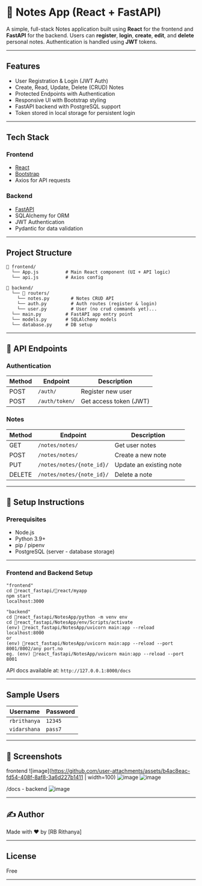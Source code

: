# 📝 Notes App (React + FastAPI)

A simple, full-stack Notes application built using **React** for the frontend and **FastAPI** for the backend. 
Users can **register**, **login**, **create**, **edit**, and **delete** personal notes. Authentication is handled using **JWT** tokens.

---

##  Features

- User Registration & Login (JWT Auth)
- Create, Read, Update, Delete (CRUD) Notes
- Protected Endpoints with Authentication
- Responsive UI with Bootstrap styling
- FastAPI backend with PostgreSQL support 
- Token stored in local storage for persistent login

---

## Tech Stack

### Frontend
- [React](https://reactjs.org/)
- [Bootstrap](https://getbootstrap.com/)
- Axios for API requests

### Backend
- [FastAPI](https://fastapi.tiangolo.com/)
- SQLAlchemy for ORM
- JWT Authentication
- Pydantic for data validation

---

## Project Structure

```
📁 frontend/
  └── App.js          # Main React component (UI + API logic)
  └── api.js          # Axios config

📁 backend/
  └── 📁 routers/
    └── notes.py        # Notes CRUD API
    └── auth.py         # Auth routes (register & login)
    └── user.py         # User (no crud commands yet)...
  └── main.py         # FastAPI app entry point
  └── models.py       # SQLAlchemy models
  └── database.py     # DB setup
```

---

## 🔑 API Endpoints

### Authentication
| Method | Endpoint              | Description            |
|--------|-----------------------|------------------------|
| POST   | `/auth/`              | Register new user      |
| POST   | `/auth/token/`        | Get access token (JWT) |

### Notes
| Method | Endpoint                   | Description              |
|--------|----------------------------|--------------------------|
| GET    | `/notes/notes/`            | Get user notes           |
| POST   | `/notes/notes/`            | Create a new note        |
| PUT    | `/notes/notes/{note_id}/`  | Update an existing note  |
| DELETE | `/notes/notes/{note_id}/`  | Delete a note            |

---

## 🔧 Setup Instructions

### Prerequisites

- Node.js
- Python 3.9+
- pip / pipenv
- PostgreSQL (server - database storage)

---

### Frontend and Backend Setup

```terminal
"frontend"
cd 📁react_fastapi/📁react/myapp
npm start                                                             localhost:3000

"backend" 
cd 📁react_fastapi/NotesApp/python -m venv env
cd 📁react_fastapi/NotesApp/env/Scripts/activate
(env) 📁react_fastapi/NotesApp/uvicorn main:app --reload              localhost:8000
or
(env) 📁react_fastapi/NotesApp/uvicorn main:app --reload --port 8001/8002/any port.no
eg. (env) 📁react_fastapi/NotesApp/uvicorn main:app --reload --port 8001
```
API docs available at: `http://127.0.0.1:8000/docs`

---

## Sample Users

|  Username | Password  |
|-----------|-----------|
| `rbrithanya` | `12345`|
| `vidarshana` | `pass7`|

---

## 📸 Screenshots

frontend 
![image](https://github.com/user-attachments/assets/b4ac8eac-fd54-408f-8af8-3a6d227b1411 | width=100) 
![image](https://github.com/user-attachments/assets/b4bf6b86-df5a-4eed-9bca-6bc2d6a3ce18)
![image](https://github.com/user-attachments/assets/28c612e6-d6a3-45a7-b3f9-79a5ab6c411a)

/docs - backend 
![image](https://github.com/user-attachments/assets/f0a94d90-25f1-4cff-966d-10ceb766e4b5)



---

## ✍️ Author

Made with ❤️ by [RB Rithanya]

---

## License

Free 

---
